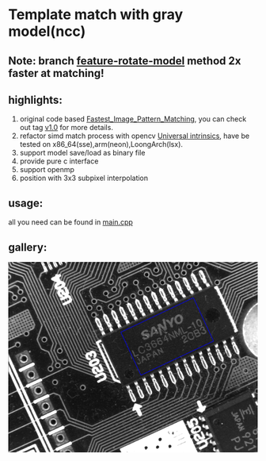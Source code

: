 # Template match with gray model(ncc)

## Note: branch [feature-rotate-model](https://github.com/SurfaceMan/gray_match/tree/feature-rotate-model) method 2x faster at matching!

## highlights:
 1. original code based [Fastest_Image_Pattern_Matching](https://github.com/DennisLiu1993/Fastest_Image_Pattern_Matching), you can check out tag [v1.0](https://github.com/SurfaceMan/gray_match/releases/tag/v1.0) for more details.
 2. refactor simd match process with opencv [Universal intrinsics](https://docs.opencv.org/4.x/df/d91/group__core__hal__intrin.html), have be tested on x86_64(sse),arm(neon),LoongArch(lsx).
 3. support model save/load as binary file
 4. provide pure c interface
 5. support openmp
 6. position with 3x3 subpixel interpolation
 
## usage:
all you need can be found in [main.cpp](main.cpp)

## gallery:
![sample](img/result.png)


 
